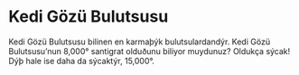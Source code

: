 # Kedi Gözü Bulutsusu

Kedi Gözü Bulutsusu bilinen en karmaþýk bulutsulardandýr. Kedi Gözü
Bulutsusu’nun 8,000° santigrat olduðunu biliyor muydunuz? Oldukça sýcak! Dýþ
hale ise daha da sýcaktýr, 15,000°.
